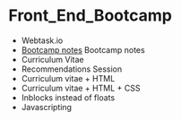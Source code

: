 # Front_End_Bootcamp

- Webtask.io
- [Bootcamp notes](#Bootcamp_notes.md)
  <a name="Bootcamp_notes.md"></a>Bootcamp notes
- Curriculum Vitae                     
- Recommendations Session                 
- Curriculum vitae + HTML                 
- Curriculum vitae + HTML + CSS        
- Inblocks instead of floats
- Javascripting
